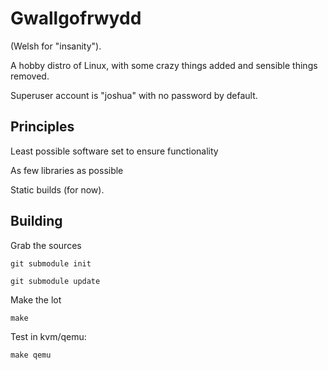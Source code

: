 # Gwallgofrwydd

(Welsh for "insanity").

A hobby distro of Linux, with some crazy things added and sensible things removed.

Superuser account is "joshua" with no password by default.

## Principles

Least possible software set to ensure functionality

As few libraries as possible

Static builds (for now).

## Building

Grab the sources

`git submodule init`

`git submodule update`

Make the lot

`make`

Test in kvm/qemu:

`make qemu`

